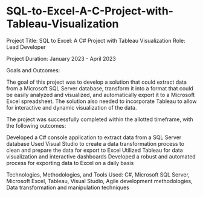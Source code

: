 # SQL-to-Excel-A-C-Project-with-Tableau-Visualization

Project Title: SQL to Excel: A C# Project with Tableau Visualization
Role: Lead Developer

Project Duration:
January 2023 - April 2023

Goals and Outcomes:

The goal of this project was to develop a solution that could extract data from a Microsoft SQL Server database, transform it into a format that could be easily analyzed and visualized, and automatically export it to a Microsoft Excel spreadsheet. The solution also needed to incorporate Tableau to allow for interactive and dynamic visualization of the data.

The project was successfully completed within the allotted timeframe, with the following outcomes:

Developed a C# console application to extract data from a SQL Server database
Used Visual Studio to create a data transformation process to clean and prepare the data for export to Excel
Utilized Tableau for data visualization and interactive dashboards
Developed a robust and automated process for exporting data to Excel on a daily basis


Technologies, Methodologies, and Tools Used:
C#,
Microsoft SQL Server,
Microsoft Excel,
Tableau,
Visual Studio,
Agile development methodologies,
Data transformation and manipulation techniques
